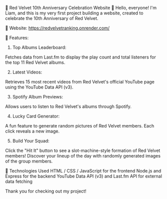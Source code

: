 🎉 Red Velvet 10th Anniversary Celebration Website 🎉
Hello, everyone! I'm Liam, and this is my very first project building a website, created to celebrate the 10th Anniversary of Red Velvet.

🌟 Website: https://redvelvetranking.onrender.com/

🌟 Features:

1. Top Albums Leaderboard:
  
  Fetches data from Last.fm to display the play count and total listeners for the top 11 Red Velvet albums.

2. Latest Videos:

  Retrieves 15 most recent videos from Red Velvet's official YouTube page using the YouTube Data API (v3).

3. Spotify Album Previews:

  Allows users to listen to Red Velvet's albums through Spotify.

4. Lucky Card Generator:

  A fun feature to generate random pictures of Red Velvet members. Each click reveals a new image.

5. Build Your Squad:

  Click the "Hit It" button to see a slot-machine-style formation of Red Velvet members! Discover your lineup of the day with randomly generated images of the group members.

🚀 Technologies Used
HTML / CSS / JavaScript for the frontend
Node.js and Express for the backend
YouTube Data API (v3) and Last.fm API for external data fetching

Thank you for checking out my project!




